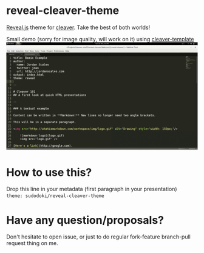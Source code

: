 reveal-cleaver-theme
================

[Reveal.js](https://github.com/hakimel/reveal.js/) theme for [cleaver](https://github.com/jdan/cleaver). Take the best of both worlds!

Small demo (sorry for image quality, will work on it) using [cleaver-template](https://github.com/sudodoki/cleaver-template)
![Sample usage](sample.gif)


How to use this?
================
Drop this line in your metadata (first paragraph in your presentation)  
`theme: sudodoki/reveal-cleaver-theme`

Have any question/proposals?
============================
Don't hesitate to open issue, or just to do regular fork-feature branch-pull request thing on me.